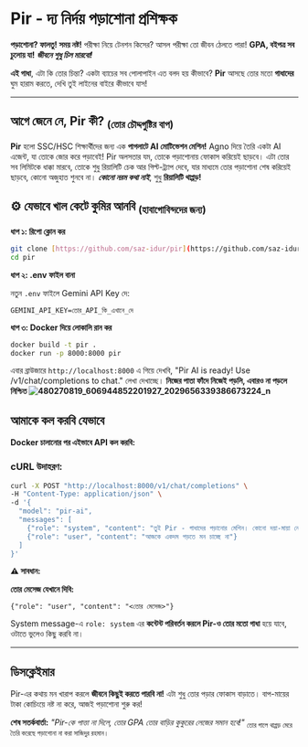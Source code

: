 # Pir - দ্য নির্দয় পড়াশোনা প্রশিক্ষক

**পড়াশোনা? ফালতু! সময় নষ্ট!** পরীক্ষা নিয়ে টেনশন কিসের? আসল পরীক্ষা তো জীবন ঠেলতে পারা! **GPA, বইপত্র সব চুলোয় যা!** **_জীবনে শুধু চিল মারবো!_**

**এই গাধা**, এটা কি তোর চিন্তা? একটা ব্যাচের সব পোলাপাইন এত বলদ হয় কীভাবে?
**Pir** আসছে তোর মতো **গাধাদের** ঘুম হারাম করতে, দেখি তুই লাইনের বাইরে কীভাবে যাস!

---

##  আগে জেনে নে, Pir কী? <sub>(তোর চৌদ্দগুষ্টির বাপ)</sub>

**Pir** হলো SSC/HSC শিক্ষার্থীদের জন্য এক **পাগলাটে AI মোটিভেশন মেশিন!** Agno দিয়ে তৈরি একটা AI এজেন্ট, যা তোকে জোর করে পড়াবেই! Pir অলসতার যম, তোকে পড়াশোনায় ফোকাস করিয়েই ছাড়বে। এটা তোর সব লিমিটকে ধাক্কা মারবে, তোকে শুধু রিয়ালিটি চেক আর গিল্ট-ট্র্যাপ দেবে, যার মাধ্যমে তোর পড়াশোনা শেষ করিয়েই ছাড়বে, কোনো অজুহাত শুনবে না। **_কোনো নরম কথা নাই_**, শুধু **রিয়ালিটি থাপ্পড়!**

## ⚙️ যেভাবে খাল কেটে কুমির আনবি <sub>(হাবাগোবিন্দদের জন্য)</sub>

**ধাপ ১: রিপো ক্লোন কর**

```bash
git clone [https://github.com/saz-idur/pir](https://github.com/saz-idur/pir)
cd pir
```

**ধাপ ২: .env ফাইল বানা**

নতুন `.env` ফাইলে Gemini API Key দে:

```
GEMINI_API_KEY=তোর_API_কি_এখানে_দে
```

**ধাপ ৩: Docker দিয়ে লোকালি রান কর**

```bash
docker build -t pir .
docker run -p 8000:8000 pir
```

এবার ব্রাউজারে `http://localhost:8000` এ গিয়ে দেখবি, "Pir AI is ready! Use /v1/chat/completions to chat." লেখা দেখাচ্ছে।
**নিজের পাতা ফাঁদে নিজেই পড়লি, এবারও না পড়লে নিশ্চিত ![480270819_606944852201927_2029656339386673224_n](https://github.com/user-attachments/assets/36d9f43f-1e8a-470b-a509-8464b24214bb)**

##  আমাকে কল করবি যেভাবে

**Docker চালানোর পর এইভাবে API কল করবি:**

### cURL উদাহরণ:

```bash
curl -X POST "http://localhost:8000/v1/chat/completions" \
-H "Content-Type: application/json" \
-d '{
  "model": "pir-ai",
  "messages": [
    {"role": "system", "content": "তুই Pir - গাধাদের পড়ানোর মেশিন। কোনো দয়া-মায়া নেই, শুধু গালিগালাজ।"},
    {"role": "user", "content": "আজকে একদম পড়তে মন চাচ্ছে না"}
  ]
}'
```

**⚠️ সাবধান:**

**তোর মেসেজ যেখানে দিবি:**

```
{"role": "user", "content": "<তোর মেসেজ>"}
```

System message-এ `role: system` এর **কন্টেন্ট পরিবর্তন করলে Pir-ও তোর মতো গাধা** হয়ে যাবে, ওটাতে ভুলেও কিছু করবি না।

---

##  ডিসক্লেইমার

Pir-এর কথায় মন খারাপ করলে **জীবনে কিছুই করতে পারবি না!** এটা শুধু তোর পড়ার ফোকাস বাড়াতে। বাপ-মায়ের টাকা কোচিংয়ে নষ্ট না করে, আজই পড়াশোনা শুরু কর!

**শেষ সতর্কবার্তা:** *"Pir-কে পাত্তা না দিলে, তোর GPA তোর বাড়ির কুকুরের লেজের সমান হবে!"* <sub>তোর গালে থাপ্পড় মেরে তৈরি করেছে পড়াশোনা না করা সাজিদুর রহমান।</sub>
